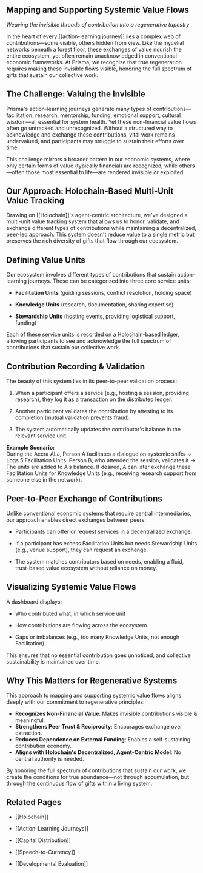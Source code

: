 ## **Mapping and Supporting Systemic Value Flows**

_Weaving the invisible threads of contribution into a regenerative tapestry_

In the heart of every [[action-learning journey]] lies a complex web of contributions—some visible, others hidden from view. Like the mycelial networks beneath a forest floor, these exchanges of value nourish the entire ecosystem, yet often remain unacknowledged in conventional economic frameworks. At Prisma, we recognize that true regeneration requires making these invisible flows visible, honoring the full spectrum of gifts that sustain our collective work.

## **The Challenge: Valuing the Invisible**

Prisma's action-learning journeys generate many types of contributions—facilitation, research, mentorship, funding, emotional support, cultural wisdom—all essential for system health. Yet these non-financial value flows often go untracked and unrecognized. Without a structured way to acknowledge and exchange these contributions, vital work remains undervalued, and participants may struggle to sustain their efforts over time.

This challenge mirrors a broader pattern in our economic systems, where only certain forms of value (typically financial) are recognized, while others—often those most essential to life—are rendered invisible or exploited.

## **Our Approach: Holochain-Based Multi-Unit Value Tracking**

Drawing on [[Holochain]]'s agent-centric architecture, we've designed a multi-unit value tracking system that allows us to honor, validate, and exchange different types of contributions while maintaining a decentralized, peer-led approach. This system doesn't reduce value to a single metric but preserves the rich diversity of gifts that flow through our ecosystem.

## **Defining Value Units**

Our ecosystem involves different types of contributions that sustain action-learning journeys. These can be categorized into three core service units:

- **Facilitation Units** (guiding sessions, conflict resolution, holding space)
    
- **Knowledge Units** (research, documentation, sharing expertise)
    
- **Stewardship Units** (hosting events, providing logistical support, funding)
    

Each of these service units is recorded on a Holochain-based ledger, allowing participants to see and acknowledge the full spectrum of contributions that sustain our collective work.

## **Contribution Recording & Validation**

The beauty of this system lies in its peer-to-peer validation process:

1. When a participant offers a service (e.g., hosting a session, providing research), they log it as a transaction on the distributed ledger.
    
2. Another participant validates the contribution by attesting to its completion (mutual validation prevents fraud).
    
3. The system automatically updates the contributor's balance in the relevant service unit.
    

**Example Scenario:**  
During the Accra ALJ, Person A facilitates a dialogue on systemic shifts → Logs 5 Facilitation Units. Person B, who attended the session, validates it → The units are added to A's balance. If desired, A can later exchange these Facilitation Units for Knowledge Units (e.g., receiving research support from someone else in the network).

## **Peer-to-Peer Exchange of Contributions**

Unlike conventional economic systems that require central intermediaries, our approach enables direct exchanges between peers:

- Participants can offer or request services in a decentralized exchange.
    
- If a participant has excess Facilitation Units but needs Stewardship Units (e.g., venue support), they can request an exchange.
    
- The system matches contributors based on needs, enabling a fluid, trust-based value ecosystem without reliance on money.
    

## **Visualizing Systemic Value Flows**

A dashboard displays:

- Who contributed what, in which service unit
    
- How contributions are flowing across the ecosystem
    
- Gaps or imbalances (e.g., too many Knowledge Units, not enough Facilitation)
    

This ensures that no essential contribution goes unnoticed, and collective sustainability is maintained over time.

## **Why This Matters for Regenerative Systems**

This approach to mapping and supporting systemic value flows aligns deeply with our commitment to regenerative principles:

- **Recognizes Non-Financial Value**: Makes invisible contributions visible & meaningful.  
- **Strengthens Peer Trust & Reciprocity**: Encourages exchange over extraction.  
- **Reduces Dependence on External Funding**: Enables a self-sustaining contribution economy.  
- **Aligns with Holochain's Decentralized, Agent-Centric Model**: No central authority is needed.

By honoring the full spectrum of contributions that sustain our work, we create the conditions for true abundance—not through accumulation, but through the continuous flow of gifts within a living system.

## **Related Pages**

- [[Holochain]]
    
- [[Action-Learning Journeys]]
    
- [[Capital Distribution]]
    
- [[Speech-to-Currency]]
    
- [[Developmental Evaluation]]